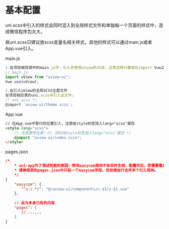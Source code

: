 # 基本配置

uni.scss中引入的样式会同时混入到全局样式文件和单独每一个页面的样式中，造成微信程序包太大。

故uni.scss只建议放scss变量名相关样式，其他的样式可以通过main.js或者App.vue引入。



main.js

```js
1.在项目根目录中的main.js中，引入并使用uView的JS库，注意这两行要放在import Vue之后。
// main.js
import uView from "uview-ui";
Vue.use(uView);

2.在引入uView的全局SCSS主题文件
在项目根目录的uni.scss中引入此文件。
/* uni.scss */
@import 'uview-ui/theme.scss';
```



App.vue

```html
// 在App.vue中首行的位置引入，注意给style标签加入lang="scss"属性
<style lang="scss">
    /* 注意要写在第一行，同时给style标签加入lang="scss"属性 */
    @import "uview-ui/index.scss";
</style>
```



pages.json

```json
/*
	* uni-app为了调试性能的原因，修改easycom规则不会实时生效，配置完后，您需要重启HX或者重新编译项目才能正常使用uView的功能。
	* 请确保您的pages.json中只有一个easycom字段，否则请自行合并多个引入规则。
	*/
{
    "easycom": {
       "^u-(.*)": "@/uview-ui/components/u-$1/u-$1.vue"
    },
    
    // 此为本身已有的内容
    "pages": [
       // ......
    ]
}
```